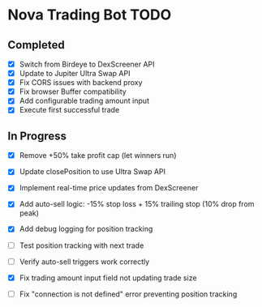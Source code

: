 # Nova Trading Bot TODO

## Completed
- [x] Switch from Birdeye to DexScreener API
- [x] Update to Jupiter Ultra Swap API
- [x] Fix CORS issues with backend proxy
- [x] Fix browser Buffer compatibility
- [x] Add configurable trading amount input
- [x] Execute first successful trade

## In Progress
- [x] Remove +50% take profit cap (let winners run)
- [x] Update closePosition to use Ultra Swap API
- [x] Implement real-time price updates from DexScreener
- [x] Add auto-sell logic: -15% stop loss + 15% trailing stop (10% drop from peak)
- [x] Add debug logging for position tracking
- [ ] Test position tracking with next trade
- [ ] Verify auto-sell triggers work correctly


- [x] Fix trading amount input field not updating trade size


- [ ] Fix "connection is not defined" error preventing position tracking

